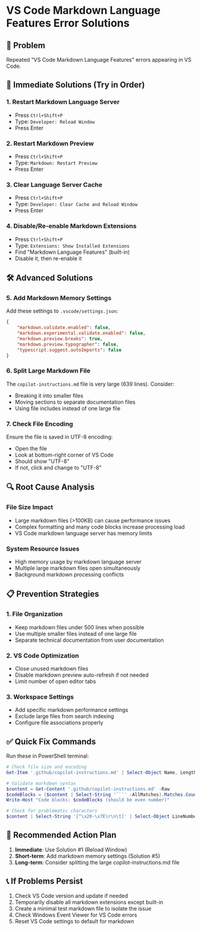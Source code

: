 # VS Code Markdown Language Features Error Solutions

## 🚨 Problem
Repeated "VS Code Markdown Language Features" errors appearing in VS Code.

## 🔧 Immediate Solutions (Try in Order)

### 1. Restart Markdown Language Server
- Press `Ctrl+Shift+P`
- Type: `Developer: Reload Window`
- Press Enter

### 2. Restart Markdown Preview
- Press `Ctrl+Shift+P`
- Type: `Markdown: Restart Preview`
- Press Enter

### 3. Clear Language Server Cache
- Press `Ctrl+Shift+P`
- Type: `Developer: Clear Cache and Reload Window`
- Press Enter

### 4. Disable/Re-enable Markdown Extensions
- Press `Ctrl+Shift+P`
- Type: `Extensions: Show Installed Extensions`
- Find "Markdown Language Features" (built-in)
- Disable it, then re-enable it

## 🛠️ Advanced Solutions

### 5. Add Markdown Memory Settings
Add these settings to `.vscode/settings.json`:

```json
{
    "markdown.validate.enabled": false,
    "markdown.experimental.validate.enabled": false,
    "markdown.preview.breaks": true,
    "markdown.preview.typographer": false,
    "typescript.suggest.autoImports": false
}
```

### 6. Split Large Markdown File
The `copilot-instructions.md` file is very large (639 lines). Consider:
- Breaking it into smaller files
- Moving sections to separate documentation files
- Using file includes instead of one large file

### 7. Check File Encoding
Ensure the file is saved in UTF-8 encoding:
- Open the file
- Look at bottom-right corner of VS Code
- Should show "UTF-8"
- If not, click and change to "UTF-8"

## 🔍 Root Cause Analysis

### File Size Impact
- Large markdown files (>100KB) can cause performance issues
- Complex formatting and many code blocks increase processing load
- VS Code markdown language server has memory limits

### System Resource Issues
- High memory usage by markdown language server
- Multiple large markdown files open simultaneously
- Background markdown processing conflicts

## 📋 Prevention Strategies

### 1. File Organization
- Keep markdown files under 500 lines when possible
- Use multiple smaller files instead of one large file
- Separate technical documentation from user documentation

### 2. VS Code Optimization
- Close unused markdown files
- Disable markdown preview auto-refresh if not needed
- Limit number of open editor tabs

### 3. Workspace Settings
- Add specific markdown performance settings
- Exclude large files from search indexing
- Configure file associations properly

## ✅ Quick Fix Commands

Run these in PowerShell terminal:

```powershell
# Check file size and encoding
Get-Item '.github/copilot-instructions.md' | Select-Object Name, Length, @{Name="Size(KB)";Expression={[math]::Round($_.Length/1KB,2)}}

# Validate markdown syntax
$content = Get-Content '.github/copilot-instructions.md' -Raw
$codeBlocks = ($content | Select-String '```' -AllMatches).Matches.Count
Write-Host "Code blocks: $codeBlocks (should be even number)"

# Check for problematic characters
$content | Select-String '[^\x20-\x7E\r\n\t]' | Select-Object LineNumber, Line
```

## 🎯 Recommended Action Plan

1. **Immediate**: Use Solution #1 (Reload Window)
2. **Short-term**: Add markdown memory settings (Solution #5)
3. **Long-term**: Consider splitting the large copilot-instructions.md file

## 📞 If Problems Persist

1. Check VS Code version and update if needed
2. Temporarily disable all markdown extensions except built-in
3. Create a minimal test markdown file to isolate the issue
4. Check Windows Event Viewer for VS Code errors
5. Reset VS Code settings to default for markdown
